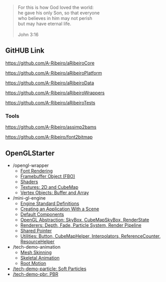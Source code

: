 > For this is how God loved the world:  
he gave his only Son, so that everyone  
who believes in him may not perish  
but may have eternal life.  
  \
John 3:16

## GitHUB Link

https://github.com/A-Ribeiro/aRibeiroCore

https://github.com/A-Ribeiro/aRibeiroPlatform

https://github.com/A-Ribeiro/aRibeiroData

https://github.com/A-Ribeiro/aRibeiroWrappers

https://github.com/A-Ribeiro/aRibeiroTests

### Tools

https://github.com/A-Ribeiro/assimp2bams

https://github.com/A-Ribeiro/font2bitmap

## OpenGLStarter

* /opengl-wrapper
    * [Font Rendering](opengl-wrapper/feature-font.md)
    * [Framebuffer Object (FBO)](opengl-wrapper/feature-framebuffer-object.md)
    * [Shaders](opengl-wrapper/feature-shaders.md)
    * [Textures: 2D and CubeMap](opengl-wrapper/feature-texture.md)
    * [Vertex Objects: Buffer and Array](opengl-wrapper/feature-vertex-object.md)
* /mini-gl-engine
    * [Engine Standard Definitions](mini-gl-engine/engine-standard-definitions.md)
    * [Creating an Application With a Scene](mini-gl-engine/create-application-with-a-scene.md)
    * [Default Components](mini-gl-engine/default-components.md)
    * [OpenGL Abstraction: SkyBox, CubeMapSkyBox, RenderState](mini-gl-engine/gl-abstractions.md)
    * [Renderers: Depth, Fade, Particle System, Render Pipeline](mini-gl-engine/renderers.md)
    * [Shared Pointer](mini-gl-engine/shared-pointer.md)
    * [Utilities: Button, CubeMapHelper, Interpolators, ReferenceCounter, ResourceHelper](mini-gl-engine/utilities.md)
* /tech-demo-animation
    * [Mesh Skinning](tech-demo-animation/00_mesh-skinning.md)
    * [Skeletal Animation](tech-demo-animation/01_skeletal-animation.md)
    * [Root Motion](tech-demo-animation/02_root-motion.md)
* [/tech-demo-particle: Soft Particles](tech-demo-particle/index.md)
* [/tech-demo-pbr: PBR](tech-demo-pbr/index.md)
